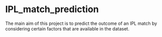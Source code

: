 # IPL_match_prediction
The main aim of this project is to predict the outcome of an IPL match by considering certain factors that are available in the dataset.
